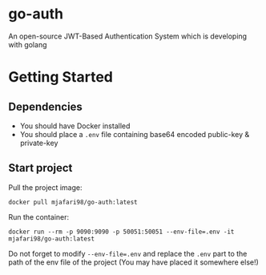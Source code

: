 # go-auth
An open-source JWT-Based Authentication System which is developing with golang

# Getting Started

## Dependencies
- You should have Docker installed
- You should place a `.env` file containing base64 encoded public-key & private-key

## Start project
Pull the project image:
```shell script
docker pull mjafari98/go-auth:latest
```
Run the container:
```shell script
docker run --rm -p 9090:9090 -p 50051:50051 --env-file=.env -it mjafari98/go-auth:latest
```
Do not forget to modify `--env-file=.env` and replace the `.env` part to the path of
the env file of the project (You may have placed it somewhere else!)

